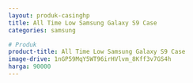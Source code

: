 ```yaml
---
layout: produk-casinghp
title: All Time Low Samsung Galaxy S9 Case
categories: samsung

# Produk
product-title: All Time Low Samsung Galaxy S9 Case
image-drive: 1nGP59MqY5WT96irHVlvm_8Kff3v7GS4h
harga: 90000
---
```

